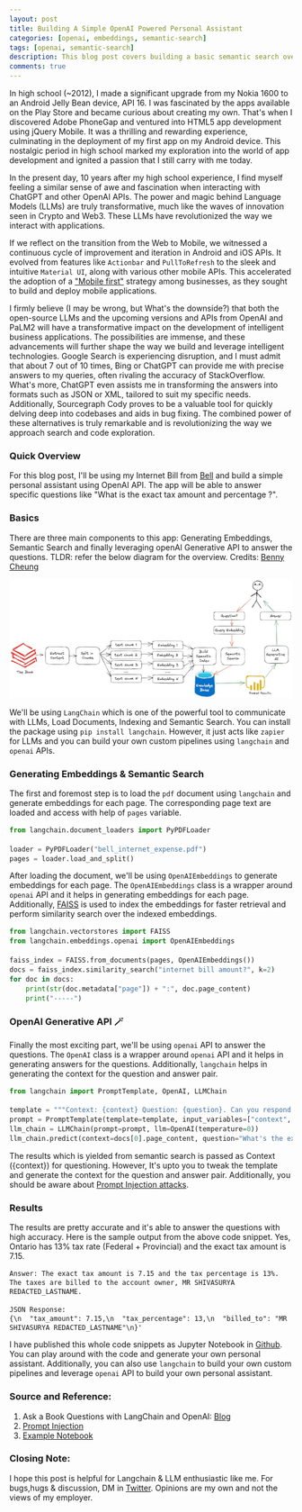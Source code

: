 ```yaml
---
layout: post
title: Building A Simple OpenAI Powered Personal Assistant
categories: [openai, embeddings, semantic-search]
tags: [openai, semantic-search]
description: This blog post covers building a basic semantic search over a pdf document using OpenAI API and Python.
comments: true
---
```


In high school (~2012), I made a significant upgrade from my Nokia 1600 to an Android Jelly Bean device, API 16. I was fascinated by the apps available on the Play Store and became curious about creating my own. That's when I discovered Adobe PhoneGap and ventured into HTML5 app development using jQuery Mobile. It was a thrilling and rewarding experience, culminating in the deployment of my first app on my Android device. This nostalgic period in high school marked my exploration into the world of app development and ignited a passion that I still carry with me today.

In the present day, 10 years after my high school experience, I find myself feeling a similar sense of awe and fascination when interacting with ChatGPT and other OpenAI APIs. The power and magic behind Language Models (LLMs) are truly transformative, much like the waves of innovation seen in Crypto and Web3. These LLMs have revolutionized the way we interact with applications.

If we reflect on the transition from the Web to Mobile, we witnessed a continuous cycle of improvement and iteration in Android and iOS APIs. It evolved from features like `Actionbar` and `PullToRefresh` to the sleek and intuitive `Material UI`, along with various other mobile APIs. This accelerated the adoption of a ["Mobile first"](https://tomtunguz.com/mobile-only-saas/) strategy among businesses, as they sought to build and deploy mobile applications.

I firmly believe (I may be wrong, but What's the downside?) that both the open-source LLMs and the upcoming versions and APIs from OpenAI and PaLM2 will have a transformative impact on the development of intelligent business applications. The possibilities are immense, and these advancements will further shape the way we build and leverage intelligent technologies. Google Search is experiencing disruption, and I must admit that about 7 out of 10 times, Bing or ChatGPT can provide me with precise answers to my queries, often rivaling the accuracy of StackOverflow. What's more, ChatGPT even assists me in transforming the answers into formats such as JSON or XML, tailored to suit my specific needs. Additionally, Sourcegraph Cody proves to be a valuable tool for quickly delving deep into codebases and aids in bug fixing. The combined power of these alternatives is truly remarkable and is revolutionizing the way we approach search and code exploration.

### Quick Overview

For this blog post, I'll be using my Internet Bill from [Bell](https://bell.ca) and build a simple personal assistant using OpenAI API. The app will be able to answer specific questions like "What is the exact tax amount and percentage ?". 

### Basics

There are three main components to this app: Generating Embeddings, Semantic Search and finally leveraging openAI Generative API to answer the questions. TLDR: refer the below diagram for the overview. Credits: [Benny Cheung](https://bennycheung.github.io/ask-a-book-questions-with-langchain-openai)

![semantic-search-openai](/assets/media/semantic-search-openai.jpg)

We'll be using `LangChain` which is one of the powerful tool to communicate with LLMs, Load Documents, Indexing and Semantic Search. You can install the package using `pip install langchain`. However, it just acts like `zapier` for LLMs and you can build your own custom pipelines using `langchain` and `openai` APIs.

### Generating Embeddings & Semantic Search

The first and foremost step is to load the `pdf` document using `langchain` and generate embeddings for each page. The corresponding page text are loaded and access with help of `pages` variable.

```python
from langchain.document_loaders import PyPDFLoader

loader = PyPDFLoader("bell_internet_expense.pdf")
pages = loader.load_and_split()
```

After loading the document, we'll be using `OpenAIEmbeddings` to generate embeddings for each page. The `OpenAIEmbeddings` class is a wrapper around `openai` API and it helps in generating embeddings for each page. Additionally, [FAISS](https://github.com/facebookresearch/faiss) is used to index the embeddings for faster retrieval and perform similarity search over the indexed embeddings.

```python
from langchain.vectorstores import FAISS
from langchain.embeddings.openai import OpenAIEmbeddings

faiss_index = FAISS.from_documents(pages, OpenAIEmbeddings())
docs = faiss_index.similarity_search("internet bill amount?", k=2)
for doc in docs:
    print(str(doc.metadata["page"]) + ":", doc.page_content)
    print("-----")
```

### OpenAI Generative API 🪄 

Finally the most exciting part, we'll be using `openai` API to answer the questions. The `OpenAI` class is a wrapper around `openai` API and it helps in generating answers for the questions. Additionally, `langchain` helps in generating the context for the question and answer pair.

```python
from langchain import PromptTemplate, OpenAI, LLMChain

template = """Context: {context} Question: {question}. Can you respond in json?"""
prompt = PromptTemplate(template=template, input_variables=["context", "question"])
llm_chain = LLMChain(prompt=prompt, llm=OpenAI(temperature=0))
llm_chain.predict(context=docs[0].page_content, question="What's the exact tax amount and tax percentage? and whom it's billed to?")
```

The results which is yielded from semantic search is passed as Context ({context}) for questioning. However, It's upto you to tweak the template and generate the context for the question and answer pair. Additionally, you should be aware about [Prompt Injection attacks](https://github.com/greshake/llm-security/blob/main/README.md).


### Results

The results are pretty accurate and it's able to answer the questions with high accuracy. Here is the sample output from the above code snippet. Yes, Ontario has 13% tax rate (Federal + Provincial) and the exact tax amount is 7.15. 

```
Answer: The exact tax amount is 7.15 and the tax percentage is 13%. The taxes are billed to the account owner, MR SHIVASURYA REDACTED_LASTNAME.

JSON Response:
{\n  "tax_amount": 7.15,\n  "tax_percentage": 13,\n  "billed_to": "MR SHIVASURYA REDACTED_LASTNAME"\n}'
```

I have published this whole code snippets as Jupyter Notebook in [Github](https://github.com/shivasurya/openai-assistant). You can play around with the code and generate your own personal assistant. Additionally, you can also use `langchain` to build your own custom pipelines and leverage `openai` API to build your own personal assistant.

### Source and Reference:

1. Ask a Book Questions with LangChain and OpenAI: [Blog](https://bennycheung.github.io/ask-a-book-questions-with-langchain-openai)
2. [Prompt Injection](https://github.com/greshake/llm-security/blob/main/README.md)
3. [Example Notebook](https://github.com/shivasurya/openai-assistant)

### Closing Note:

I hope this post is helpful for Langchain & LLM enthusiastic like me. For bugs,hugs & discussion, DM in [Twitter](https://twitter.com/sshivasurya). Opinions are my own and not the views of my employer.

